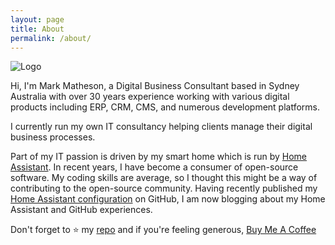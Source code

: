 ```yaml
---
layout: page
title: About
permalink: /about/
---
```


![Logo](/assets/images/mark-matheson-digital-business-consultant.png)

Hi, I'm Mark Matheson, a Digital Business Consultant based in Sydney Australia with over 30 years experience working with various digital products including ERP, CRM, CMS, and numerous development platforms.

I currently run my own IT consultancy helping clients manage their digital business processes.

Part of my IT passion is driven by my smart home which is run by [Home Assistant](https://home-assistant.io). In recent years, I have become a consumer of open-source software. My coding skills are average, so I thought this might be a way of contributing to the open-source community. Having recently published my [Home Assistant configuration](https://nzrunner.github.com/nzrunner/home-assistant) on GitHub, I am now blogging about my Home Assistant and GitHub experiences.

Don't forget to ⭐ my [repo](https://github.com/nzrunner/home-assistant) and if you're
feeling generous, [Buy Me A Coffee](https://www.buymeacoffee.com/nzrunner)
